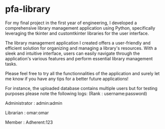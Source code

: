 # pfa-library
For my final project in the first year of engineering, I developed a comprehensive library management application using Python, specifically leveraging the tkinter and customtkinter libraries for the user interface.

The library management application I created offers a user-friendly and efficient solution for organizing and managing a library's resources. With a sleek and intuitive interface, users can easily navigate through the application's various features and perform essential library management tasks.

Please feel free to try all the functionnalities of the application and surely let me know if you have any tips for a better future applications!

For instance, the uploaded database contains multiple users but for testing purposes please note the following logs: (Rank : username:password)

Administrator : admin:admin

Librarian : omar:omar

Member : Adherent:123


